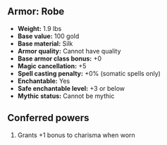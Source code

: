 ## Armor: Robe

- **Weight:** 1.9 lbs
- **Base value:** 100 gold
- **Base material:** Silk
- **Armor quality:** Cannot have quality
- **Base armor class bonus:** +0
- **Magic cancellation:** +5
- **Spell casting penalty:** +0% (somatic spells only)
- **Enchantable:** Yes
- **Safe enchantable level:** +3 or below
- **Mythic status:** Cannot be mythic

## Conferred powers

1. Grants +1 bonus to charisma when worn
